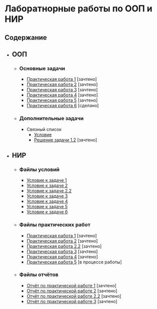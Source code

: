 # Лаборатнорные работы по ООП и НИР

## Содержание
- ## ООП
  - ### Основные задачи
    - [Практическая работа 1](ООП/Practical_work_1/Practical_work_1/Practical_work_1.cpp) [зачтено]
    - [Практическая работа 2](ООП/Practical_work_2/Practical_work_2.cpp) [зачтено]
    - [Практическая работа 3](ООП/Practical_work_3/Practical_work_3.cpp) [зачтено]
    - [Практическая работа 4](ООП/Practical_work_4/Practical_work_4.cpp) [зачтено]
    - [Практическая работа 5](ООП/Practical_work_5/Practical_work_5.cpp) [зачтено]
    - [Практическая работа 6](ООП/Practical_work_5/Practical_work_6.cpp) [сделано]
  - ### Дополнительные задачи
    - Связный список
      - [Условие](ООП/List/Задание.pdf)
      - [Решение задачи 1.2](ООП/List/List_1_2/List_1_2.cpp) [зачтено]


- ## НИР
  - ### Файлы условий
    - [Условие к задаче 1](НИР/Текст_заданий/задание_1.pdf) 
    - [Условие к задаче 2](НИР/Текст_заданий/задание_2.pdf) 
    - [Условие к задаче 2.2](НИР/Текст_заданий/задание_2_2.pdf) 
    - [Условие к задаче 3](НИР/Текст_заданий/задание_3.pdf) 
    - [Условие к задаче 4](НИР/Текст_заданий/задание_4.pdf) 
    - [Условие к задаче 5](НИР/Текст_заданий/задание_5.pdf) 
    - [Условие к задаче 6](НИР/Текст_заданий/задание_6.pdf) 
  - ### Файлы практических работ
    - [Практическая работа 1](НИР/homework_1.R) [зачтено]
    - [Практическая работа 2](НИР/homework_2.R) [зачтено]
    - [Практическая работа 2.2](НИР/homework_2_2.R) [зачтено]
    - [Практическая работа 3](НИР/homework_3.R) [зачтено]
    - [Практическая работа 4](НИР/homework_4.ipynb) [зачтено]
    - [Практическая работа 5](НИР/homework_5.ipynb) [в процессе работы]
  - ### Файлы отчётов
    - [Отчёт по практической работе 1](НИР/Отчёт%20по%20задаче%201.docx) [зачтено]
    - [Отчёт по практической работе 2](НИР/Отчёт%20по%20задаче%202.1.docx) [зачтено]
    - [Отчёт по практической работе 2.2](НИР/Отчёт%20по%20задаче%202.2.docx) [зачтено]
    - [Отчёт по практической работе 3](НИР/Отчёт%20по%20задаче%203.docx) [зачтено]
